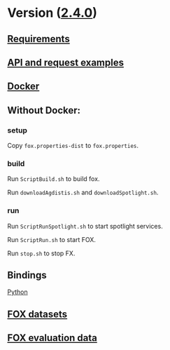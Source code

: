 [4]: https://github.com/earthquakesan/fox-py
[5]: ./requests.md
[6]: ./requirements.md
[7]: ../docker
[8]: https://github.com/AKSW/FOX/releases/tag/v2.3.0
[9]: https://github.com/AKSW/FOX
[10]: ../evaluation
[11]: ../input


# Version ([2.4.0][9])

## [Requirements][6]

## [API and request examples][5]

## [Docker][7]

## Without Docker:
### setup
Copy `fox.properties-dist` to `fox.properties`.

### build
Run `ScriptBuild.sh`  to build fox.

Run `downloadAgdistis.sh` and  `downloadSpotlight.sh`.

### run

Run `ScriptRunSpotlight.sh` to start spotlight services.

Run `ScriptRun.sh` to start FOX.

Run `stop.sh` to stop FX.


## Bindings

[Python][4]

## [FOX datasets][11]

## [FOX evaluation data][10]


<!--
## Old Version ([2.3.0][8])

### Build:

Copy `fox.properties-dist` to `fox.properties` and run `./build.sh`.

Now, the release is ready in the `release` folder, `cd release`.

### Run:

Copy `fox.properties-dist` to `fox.properties` and run `run.sh`  to start the server.

To close the server, run `close.sh`.
-->
